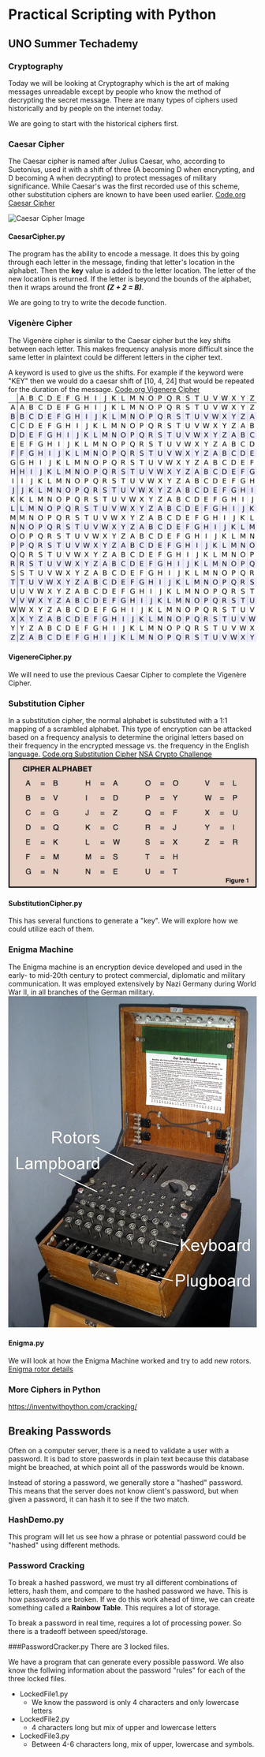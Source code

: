 # Practical Scripting with Python
## UNO Summer Techademy

### Cryptography
Today we will be looking at Cryptography which is the art of making messages unreadable except by people who know the method of decrypting the secret message. There are many types of ciphers used historically and by people on the internet today.

We are going to start with the historical ciphers first.

### Caesar Cipher
The Caesar cipher is named after Julius Caesar, who, according to Suetonius, used it with a shift of three (A becoming D when encrypting, and D becoming A when decrypting) to protect messages of military significance. While Caesar's was the first recorded use of this scheme, other substitution ciphers are known to have been used earlier.
[Code.org Caesar Cipher](https://studio.code.org/s/csp4-2019/stage/7/puzzle/2)

![Caesar Cipher Image](images/caesarCipher.svg)
#### CaesarCipher.py
The program has the ability to encode a message. It does this by going through each letter in the message, finding that letter's location in the alphabet. Then the **key** value is added to the letter location. The letter of the new location is returned. If the letter is beyond the bounds of the alphabet, then it wraps around the front ***(Z + 2 = B)***.

We are going to try to write the decode function.

### Vigenère Cipher

The Vigenère cipher is similar to the Caesar cipher but the key shifts between each letter.  This makes frequency analysis more difficult since the same letter in plaintext could be different letters in the cipher text.

A keyword is used to give us the shifts. For example if the keyword were "KEY" then we would do a caesar shift of [10, 4, 24] that would be repeated for the duration of the message.
[Code.org Vigenere Cipher](https://studio.code.org/s/csp4-2019/stage/8/puzzle/2)
![Vigenere Square Image](images/Vigenere_square.svg)

#### VigenereCipher.py
We will need to use the previous Caesar Cipher to complete the Vigenère Cipher.

### Substitution Cipher
In a substitution cipher, the normal alphabet is substituted with a 1:1 mapping of a scrambled alphabet. This type of encryption can be attacked based on a frequency analysis to determine the original letters based on their frequency in the encrypted message vs. the frequency in the English language.
[Code.org Substitution Cipher](https://studio.code.org/s/csp4-2019/stage/7/puzzle/5)
[NSA Crypto Challenge](https://cryptochallenge.io/)
![Substitution Cipher Image](images/Substitution_cipher.jpg)
#### SubstitutionCipher.py
This has several functions to generate a "key". We will explore how we could utilize each of them.

### Enigma Machine
The Enigma machine is an encryption device developed and used in the early- to mid-20th century to protect commercial, diplomatic and military communication. It was employed extensively by Nazi Germany during World War II, in all branches of the German military.
![Enigma Image](images/Enigma_image.jpg)

#### Enigma.py
We will look at how the Enigma Machine worked and try to add new rotors.
[Enigma rotor details](https://en.wikipedia.org/wiki/Enigma_rotor_details)


### More Ciphers in Python
https://inventwithpython.com/cracking/

## Breaking Passwords
Often on a computer server, there is a need to validate a user with a password. It is bad to store passwords in plain text because this database might be breached, at which point all of the passwords would be known.

Instead of storing a password, we generally store a "hashed" password. This means that the server does not know client's password, but when given a password, it can hash it to see if the two match.

### HashDemo.py
This program will let us see how a phrase or potential password could be "hashed" using different methods.

### Password Cracking
To break a hashed password, we must try all different combinations of letters, hash them, and compare to the hashed password we have. This is how passwords are broken. If we do this work ahead of time, we can create something called a **Rainbow Table**. This requires a lot of storage.

To break a password in real time, requires a lot of processing power. So there is a tradeoff between speed/storage.

###PasswordCracker.py
There are 3 locked files.

We have a program that can generate every possible password. We also know the follwing information about the password "rules" for each of the three locked files.
- LockedFile1.py
  - We know the password is only 4 characters and only lowercase letters
- LockedFile2.py
  - 4 characters long but mix of upper and lowercase letters
- LockedFile3.py
  - Between 4-6 characters long, mix of upper, lowercase and symbols.
